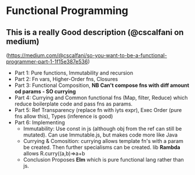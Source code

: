 # Functional Programming

## This is a really Good description (@cscalfani on medium)
(https://medium.com/@cscalfani/so-you-want-to-be-a-functional-programmer-part-1-1f15e387e536)
- Part 1: Pure functions, Immutability and recursion
- Part 2: Fn vars, Higher-Order fns, Closures
- Part 3: Functional Composition, **NB Can't compose fns with diff amount od params - SO currying**
- Part 4: Currying and Common functional fns (Map, filter, Reduce) which reduce boilerplate code and pass fns as params.
- Part 5: Ref Transparency (replace fn with iyts expr), Exec Order (pure fns allow this), Types (inference is good)
- Part 6: Implementing
  - Immutability: Use const in js (although obj from the ref can still be mutated). Can use Immutable.js, but makes code more like Java
  - Currying & Comosition: currying allows template fn's with a param be created. Then further specialisms can be created.
  lib **Rambda** allows R.curry((a,b)=>a+b
  - Conclusion Proposes **Elm** which is pure functional lang rather than js.

